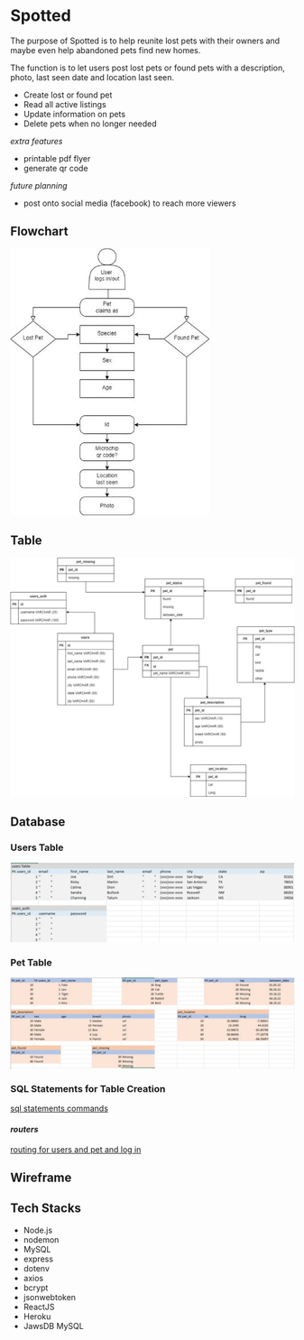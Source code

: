 # **Spotted**
The purpose of Spotted is to help reunite lost pets with their owners and maybe even help abandoned pets find new homes.

The function is to let users post lost pets or found pets with a description, photo, last seen date and location last seen.

- Create lost or found pet
- Read all active listings
- Update information on pets 
- Delete pets when no longer needed

*extra features*
- printable pdf flyer
- generate qr code 

*future planning*
- post onto social media (facebook) to reach more viewers

## Flowchart
![Flowchart](/READMEdocs/flowchart.jpg)

## Table
![Table](/READMEdocs/simplifieduserstable.jpg)

## Database
### Users Table
![users_table](/READMEdocs/simplifiedusers_table.jpg)

### Pet Table
![pet_table](/READMEdocs/pet_table.jpg)

### SQL Statements for Table Creation
[sql statements commands](/READMEdocs/sql_statements.txt)

#### *routers*
[routing for users and pet and log in](/READMEdocs/routers.txt)

## Wireframe

## **Tech Stacks**
- Node.js
- nodemon
- MySQL
- express
- dotenv
- axios
- bcrypt
- jsonwebtoken
- ReactJS
- Heroku
- JawsDB MySQL

